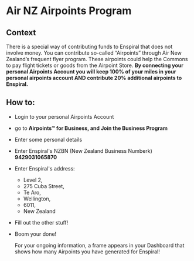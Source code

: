 # Air NZ Airpoints Program

## Context

There is a special way of contributing funds to Enspiral that does not involve money. You can contribute so-called “Airpoints” through Air New Zealand’s frequent flyer program. These airpoints could help the Commons to pay flight tickets or goods from the Airpoint Store. **By connecting your personal Airpoints Account you will keep 100% of your miles in your personal airpoints account AND contribute 20% additional airpoints to Enspiral.**

## How to:

* Login to your personal Airpoints Account
* go to **Airpoints™ for Business, and Join the Business Program**
* Enter some personal details
* Enter Enspiral's NZBN \(New Zealand Business Numberk\) **9429031065870**
* Enter Enspiral's address:
  * Level 2, 
  * 275 Cuba Street, 
  * Te Aro, 
  * Wellington, 
  * 6011, 
  * New Zealand
* Fill out the other stuff!
* Boom your done!

  For your ongoing information, a frame appears in your Dashboard that shows how many Airpoints you have generated for Enspiral!

